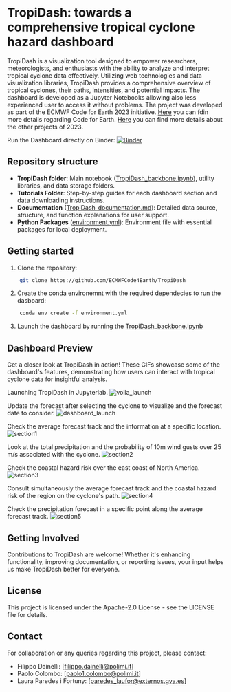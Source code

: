 # TropiDash: towards a comprehensive tropical cyclone hazard dashboard

TropiDash is a visualization tool designed to empower researchers, meteorologists, and enthusiasts with the ability to analyze and interpret tropical cyclone data effectively. Utilizing web technologies and data visualization libraries, TropiDash provides a comprehensive overview of tropical cyclones, their paths, intensities, and potential impacts. The dashboard is developed as a Jupyter Notebooks allowing also less experienced user to access it without problems. 
The project was developed as part of the ECMWF Code for Earth 2023 initiative. [Here](https://codeforearth.ecmwf.int/) you can fdin more details regarding Code for Earth. [Here](https://github.com/ECMWFCode4Earth/challenges_2023) you can find more details about the other projects of 2023.

Run the Dashboard directly on Binder:
[![Binder](https://mybinder.org/badge_logo.svg)](https://mybinder.org/v2/gh/ECMWFCode4Earth/TropiDash/HEAD?urlpath=voila%2Frender%2FTropiDash%2FTropiDash_backbone.ipynb)

## Repository structure

- **TropiDash folder**: Main notebook ([TropiDash_backbone.ipynb](https://github.com/ECMWFCode4Earth/TropiDash/blob/main/TropiDash/TropiDash_backbone.ipynb)), utility libraries, and data storage folders.
- **Tutorials Folder**: Step-by-step guides for each dashboard section and data downloading instructions.
- **Documentation** ([TropiDash_documentation.md](https://github.com/ECMWFCode4Earth/TropiDash/blob/main/TropiDash_documentation.md)): Detailed data source, structure, and function explanations for user support.
- **Python Packages** ([environment.yml](https://github.com/ECMWFCode4Earth/TropiDash/blob/main/environment.yml)): Environment file with essential packages for local deployment. 

## Getting started 

1. Clone the repository:

```bash
    git clone https://github.com/ECMWFCode4Earth/TropiDash
```

2. Create the conda environemnt with the required dependecies to run the dasboard:

```bash
    conda env create -f environment.yml
```

3. Launch the dashboard by running the [TropiDash_backbone.ipynb](https://github.com/ECMWFCode4Earth/TropiDash/blob/main/TropiDash/TropiDash_backbone.ipynb)

## Dashboard Preview

Get a closer look at TropiDash in action! These GIFs showcase some of the dashboard's features, demonstrating how users can interact with tropical cyclone data for insightful analysis.

Launching TropiDash in Jupyterlab.
![voila_launch](https://github.com/ECMWFCode4Earth/TropiDash/assets/54897571/40418464-992b-41cc-987c-0dc2a4d86a29)

Update the forecast after selecting the cyclone to visualize and the forecast date to consider.
![dashboard_launch](https://github.com/ECMWFCode4Earth/TropiDash/assets/54897571/7bd117ba-c799-4159-a08f-9f8da977b263)

Check the average forecast track and the information at a specific location.
![section1](https://github.com/ECMWFCode4Earth/TropiDash/assets/54897571/7fa6d1dd-fc98-4251-9fda-8021846b14ae)

Look at the total precipitation and the probability of 10m wind gusts over 25 m/s associated with the cyclone.
![section2](https://github.com/ECMWFCode4Earth/TropiDash/assets/54897571/f8f09d3b-e745-4753-8f6b-17fb494a0730)

Check the coastal hazard risk over the east coast of North America.
![section3](https://github.com/ECMWFCode4Earth/TropiDash/assets/54897571/4370a5c2-f69a-4a5b-98d9-7b6672105107)

Consult simultaneously the average forecast track and the coastal hazard risk of the region on the cyclone's path.
![section4](https://github.com/ECMWFCode4Earth/TropiDash/assets/54897571/468524fb-bd82-434f-a4a2-604b853d9392)

Check the precipitation forecast in a specific point along the average forecast track.
![section5](https://github.com/ECMWFCode4Earth/TropiDash/assets/54897571/f26d26d8-6a13-4b43-a3b4-7680c6f10083)

## Getting Involved

Contributions to TropiDash are welcome! Whether it's enhancing functionality, improving documentation, or reporting issues, your input helps us make TropiDash better for everyone.

## License

This project is licensed under the Apache-2.0 License - see the LICENSE file for details.

## Contact

For collaboration or any queries regarding this project, please contact:

- Filippo Dainelli: [filippo.dainelli@polimi.it]
- Paolo Colombo: [paolo1.colombo@polimi.it]
- Laura Paredes i Fortuny: [paredes_laufor@externos.gva.es]

